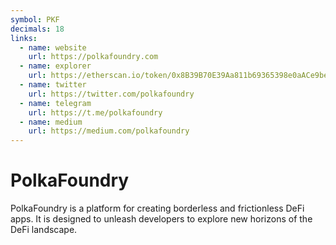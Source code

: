 ```yaml
---
symbol: PKF
decimals: 18
links:
  - name: website
    url: https://polkafoundry.com
  - name: explorer
    url: https://etherscan.io/token/0x8B39B70E39Aa811b69365398e0aACe9bee238AEb
  - name: twitter
    url: https://twitter.com/polkafoundry
  - name: telegram
    url: https://t.me/polkafoundry
  - name: medium
    url: https://medium.com/polkafoundry
---
```


# PolkaFoundry

PolkaFoundry is a platform for creating borderless and frictionless DeFi apps. It is designed to unleash developers to explore new horizons of the DeFi landscape.
